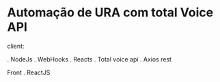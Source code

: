 # Automação de URA com total Voice API

client:

. NodeJs
. WebHooks
. Reacts
. Total voice api
. Axios rest


Front
. ReactJS
